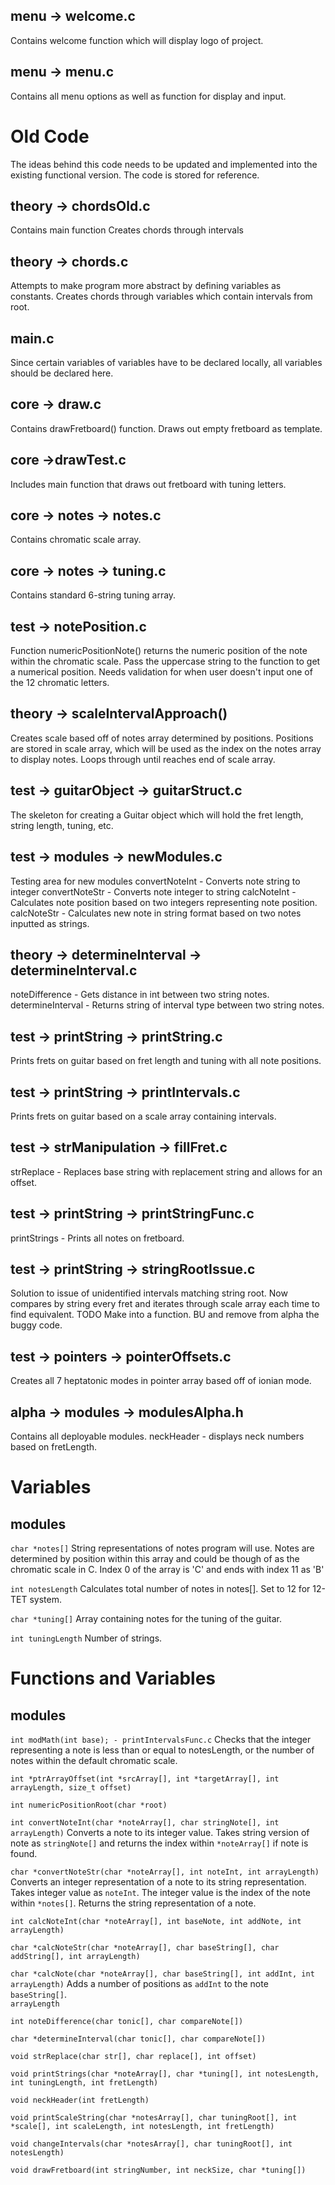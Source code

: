 ## menu -> welcome.c
Contains welcome function which will display logo of project.

## menu -> menu.c
Contains all menu options as well as function for display and input.

# Old Code
The ideas behind this code needs to be updated and implemented into the existing functional version.  The code is stored for reference.

## theory -> chordsOld.c
Contains main function
Creates chords through intervals

## theory -> chords.c
Attempts to make program more abstract by defining variables as constants.
Creates chords through variables which contain intervals from root.

## main.c
Since certain variables of variables have to be declared locally, all variables should be declared here.

## core -> draw.c
Contains drawFretboard() function.
Draws out empty fretboard as template.

## core ->drawTest.c
Includes main function that draws out fretboard with tuning letters.

## core -> notes -> notes.c
Contains chromatic scale array.

## core -> notes -> tuning.c
Contains standard 6-string tuning array.

## test -> notePosition.c
Function numericPositionNote() returns the numeric position of the note within the chromatic scale.
Pass the uppercase string to the function to get a numerical position.
Needs validation for when user doesn't input one of the 12 chromatic letters.

## theory -> scaleIntervalApproach()
Creates scale based off of notes array determined by positions.
Positions are stored in scale array, which will be used as the index on the notes array to display notes.
Loops through until reaches end of scale array.

## test -> guitarObject -> guitarStruct.c
The skeleton for creating a Guitar object which will hold the fret length, string length, tuning, etc.

## test -> modules -> newModules.c
Testing area for new modules
convertNoteInt - Converts note string to integer
convertNoteStr - Converts note integer to string
calcNoteInt - Calculates note position based on two integers representing note position.
calcNoteStr - Calculates new note in string format based on two notes inputted as strings.

## theory -> determineInterval -> determineInterval.c
noteDifference - Gets distance in int between two string notes.
determineInterval - Returns string of interval type between two string notes.

## test -> printString -> printString.c
Prints frets on guitar based on fret length and tuning with all note positions.

## test -> printString -> printIntervals.c
Prints frets on guitar based on a scale array containing intervals.

## test -> strManipulation -> fillFret.c
strReplace - Replaces base string with replacement string and allows for an offset.

## test -> printString -> printStringFunc.c
printStrings - Prints all notes on fretboard.

## test -> printString -> stringRootIssue.c
Solution to issue of unidentified intervals matching string root.
Now compares by string every fret and iterates through scale array each time to find equivalent.
TODO
Make into a function.
BU and remove from alpha the buggy code.

## test -> pointers -> pointerOffsets.c
Creates all 7 heptatonic modes in pointer array based off of ionian mode.

## alpha -> modules -> modulesAlpha.h
Contains all deployable modules.
neckHeader - displays neck numbers based on fretLength.

# Variables
## modules
`char *notes[]`
String representations of notes program will use.  Notes are determined by position within this array and could be though of as the chromatic scale in C.  Index 0 of the array is 'C' and ends with index 11 as 'B'

`int notesLength`
Calculates total number of notes in notes[].  Set to 12 for 12-TET system.

`char *tuning[]`
Array containing notes for the tuning of the guitar.

`int tuningLength`
Number of strings.

# Functions and Variables
## modules
`int modMath(int base); - printIntervalsFunc.c`
Checks that the integer representing a note is less than or equal to notesLength, or the number of notes within the default chromatic scale.

`int *ptrArrayOffset(int *srcArray[], int *targetArray[], int arrayLength, size_t offset)`

`int numericPositionRoot(char *root)`

`int convertNoteInt(char *noteArray[], char stringNote[], int arrayLength)`
Converts a note to its integer value.  Takes string version of note as `stringNote[]` and returns the index within `*noteArray[]` if note is found.

`char *convertNoteStr(char *noteArray[], int noteInt, int arrayLength)`
Converts an integer representation of a note to its string representation.  Takes integer value as `noteInt`.  The integer value is the index of the note within `*notes[]`.  Returns the string representation of a note.

`int calcNoteInt(char *noteArray[], int baseNote, int addNote, int arrayLength)`

`char *calcNoteStr(char *noteArray[], char baseString[], char addString[], int arrayLength)`

`char *calcNote(char *noteArray[], char baseString[], int addInt, int arrayLength)`
Adds a number of positions as `addInt` to the note `baseString[]`.
<br>`arrayLength`

`int noteDifference(char tonic[], char compareNote[])`

`char *determineInterval(char tonic[], char compareNote[])`

`void strReplace(char str[], char replace[], int offset)`

`void printStrings(char *noteArray[], char *tuning[], int notesLength, int tuningLength, int fretLength)`

`void neckHeader(int fretLength)`

`void printScaleString(char *notesArray[], char tuningRoot[], int *scale[], int scaleLength, int notesLength, int fretLength)`

`void changeIntervals(char *notesArray[], char tuningRoot[], int notesLength)`

`void drawFretboard(int stringNumber, int neckSize, char *tuning[])`


